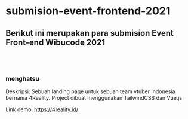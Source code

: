 # submision-event-frontend-2021

## Berikut ini merupakan para submision Event Front-end Wibucode 2021 

\
<br>

### menghatsu

Deskripsi: Sebuah landing page untuk sebuah team vtuber Indonesia bernama 4Reality. Project dibuat menggunakan TailwindCSS dan Vue.js

Link demo: https://4reality.id/

